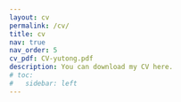 ```yaml
---
layout: cv
permalink: /cv/
title: cv
nav: true
nav_order: 5
cv_pdf: CV-yutong.pdf
description: You can download my CV here.
# toc:
#   sidebar: left
---
```

